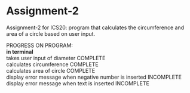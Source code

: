 # Assignment-2
Assignment-2 for ICS20: program that calculates the circumference and area of a circle based on user input.

PROGRESS ON PROGRAM:<br>
**in terminal** <br>
takes user input of diameter COMPLETE <br>
calculates circumference COMPLETE <br>
calculates area of circle COMPLETE <br>
display error message when negative number is inserted INCOMPLETE <br>
display error message when text is inserted INCOMPLETE <br>
